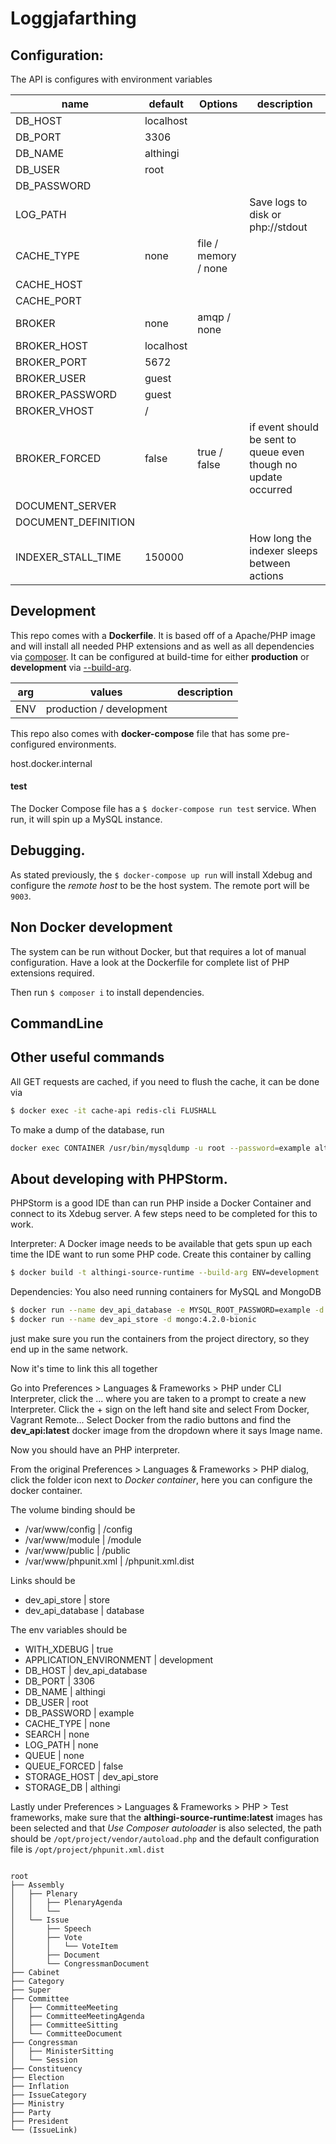 # Loggjafarthing


## Configuration:
The API is configures with environment variables

| name                | default                          | Options                               | description                   |
|---------------------|----------------------------------|---------------------------------------|-------------------------------|
| DB_HOST             | localhost                        | <string>                              |
| DB_PORT             | 3306                             | <number>                              |
| DB_NAME             | althingi                         | <string>                              |
| DB_USER             | root                             | <string>                              |
| DB_PASSWORD         |                                  | <string>                              |
| LOG_PATH            |                                  | <string>                              | Save logs to disk or php://stdout
| CACHE_TYPE          | none                             | file / memory / none                  |
| CACHE_HOST          |                                  | <string>                              |
| CACHE_PORT          |                                  | <number>                              |
| BROKER              | none                             | amqp / none                           |
| BROKER_HOST         | localhost                        | <string>                              |
| BROKER_PORT         | 5672                             | <string>                              |
| BROKER_USER         | guest                            | <string>                              |
| BROKER_PASSWORD     | guest                            | <string>                              |
| BROKER_VHOST        | /                                | <string>                              |
| BROKER_FORCED       | false                            | true / false                          | if event should be sent to queue even though no update occurred
| DOCUMENT_SERVER     |                                  | <string>                              |
| DOCUMENT_DEFINITION |                                  | <string>                              |
| INDEXER_STALL_TIME  | 150000                           | <int>                                 | How long the indexer sleeps between actions

## Development
This repo comes with a **Dockerfile**. It is based off of a Apache/PHP image and will install all needed PHP extensions and
as well as all dependencies via [composer](https://getcomposer.org/). It can be configured at build-time for either
**production** or **development** via [--build-arg](https://docs.docker.com/engine/reference/commandline/build/#set-build-time-variables---build-arg).

| arg         | values       | description |
| ----------- | ------------ | ----------- |
| ENV         | production / development |  |


This repo also comes with **docker-compose** file that has some pre-configured environments.

host.docker.internal

#### test
The Docker Compose file has a `$ docker-compose run test` service. When run, it will spin up a MySQL instance.

## Debugging.
As stated previously, the `$ docker-compose up run` will install Xdebug and configure the _remote host_ to be the
host system. The remote port will be `9003`.


## Non Docker development
The system can be run without Docker, but that requires a lot of manual configuration. Have a look at the Dockerfile for complete
list of PHP extensions required.

Then run `$ composer i` to install dependencies.


## CommandLine


## Other useful commands
All GET requests are cached, if you need to flush the cache, it can be done via
```bash
$ docker exec -it cache-api redis-cli FLUSHALL
```

To make a dump of the database, run
```bash
docker exec CONTAINER /usr/bin/mysqldump -u root --password=example althingi > backup.sql
```
## About developing with PHPStorm.
PHPStorm is a good IDE than can run PHP inside a Docker Container and connect to its Xdebug server. A few steps need to be
completed for this to work.

Interpreter:
A Docker image needs to be available that gets spun up each time the IDE want to run some PHP code. Create this container by calling
```bash
$ docker build -t althingi-source-runtime --build-arg ENV=development .
```

Dependencies:
You also need running containers for MySQL and MongoDB
```bash
$ docker run --name dev_api_database -e MYSQL_ROOT_PASSWORD=example -d einarvalur/althingi-source-db
$ docker run --name dev_api_store -d mongo:4.2.0-bionic
```
just make sure you run the containers from the project directory, so they end up in the same network.

Now it's time to link this all together

Go into Preferences > Languages & Frameworks > PHP
under CLI Interpreter, click the ... where you are taken to a prompt to create a new Interpreter. Click the + sign on the left
hand site and select From Docker, Vagrant Remote... Select Docker from the radio buttons and find the **dev_api:latest** docker image
from the dropdown where it says Image name.

Now you should have an PHP interpreter.

From the original Preferences > Languages & Frameworks > PHP dialog, click the folder icon next to _Docker container_, here you can
configure the docker container.

The volume binding should be
* /var/www/config	| <your host path to>/config
* /var/www/module	| <your host path to>/module
* /var/www/public	| <your host path to>/public
* /var/www/phpunit.xml	| <your host path to>/phpunit.xml.dist

Links should be
* dev_api_store	    | store
* dev_api_database	| database

The env variables should be
* WITH_XDEBUG             | true
* APPLICATION_ENVIRONMENT | development
* DB_HOST                 | dev_api_database
* DB_PORT                 | 3306
* DB_NAME                 | althingi
* DB_USER                 | root
* DB_PASSWORD             | example
* CACHE_TYPE              | none
* SEARCH                  | none
* LOG_PATH                | none
* QUEUE                   | none
* QUEUE_FORCED            | false
* STORAGE_HOST            | dev_api_store
* STORAGE_DB              | althingi

Lastly under Preferences > Languages & Frameworks > PHP > Test frameworks, make sure that the **althingi-source-runtime:latest** images
has been selected
and that _Use Composer autoloader_ is also selected, the path should be `/opt/project/vendor/autoload.php` and the default
configuration file is `/opt/project/phpunit.xml.dist`



```

root
├── Assembly
│   ├── Plenary
│   │   ├── PlenaryAgenda
│   │   └──
│   └── Issue
│       ├── Speech
│       ├── Vote
│       │   └── VoteItem
│       ├── Document
│       └── CongressmanDocument
├── Cabinet
├── Category
├── Super
├── Committee
│   ├── CommitteeMeeting
│   ├── CommitteeMeetingAgenda
│   ├── CommitteeSitting
│   └── CommitteeDocument
├── Congressman
│   ├── MinisterSitting
│   └── Session
├── Constituency
├── Election
├── Inflation
├── IssueCategory
├── Ministry
├── Party
├── President
└── (IssueLink)


```
